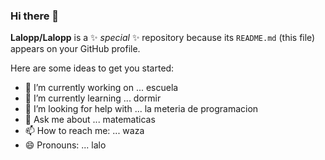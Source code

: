 ### Hi there 👋

**Lalopp/Lalopp** is a ✨ _special_ ✨ repository because its `README.md` (this file) appears on your GitHub profile.

Here are some ideas to get you started:

- 🔭 I’m currently working on ... escuela
- 🌱 I’m currently learning ... dormir
- 🤔 I’m looking for help with ... la meteria de programacion 
- 💬 Ask me about ... matematicas 
- 📫 How to reach me: ... waza
- 😄 Pronouns: ... lalo 
